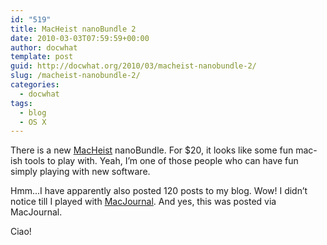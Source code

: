 ```yaml
---
id: "519"
title: MacHeist nanoBundle 2
date: 2010-03-03T07:59:59+00:00
author: docwhat
template: post
guid: http://docwhat.org/2010/03/macheist-nanobundle-2/
slug: /macheist-nanobundle-2/
categories:
  - docwhat
tags:
  - blog
  - OS X
---
```


There is a new <a href="http://macheist.com/">MacHeist</a> nanoBundle. For
$20, it looks like some fun mac-ish tools to play with. Yeah, I’m one of those
people who can have fun simply playing with new software.

Hmm...I have apparently also posted 120 posts to my blog. Wow! I didn’t notice
till I played with
<a href="http://www.marinersoftware.com/sitepage.php?page=85">MacJournal</a>.
And yes, this was posted via MacJournal.

Ciao!
